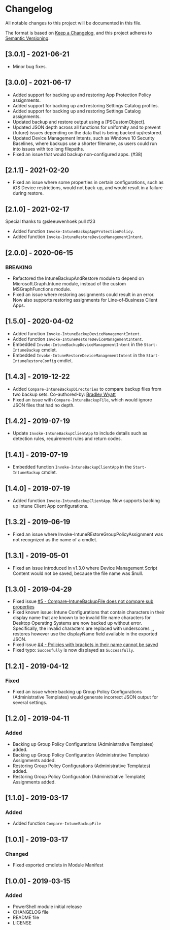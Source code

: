 # Changelog
All notable changes to this project will be documented in this file.

The format is based on [Keep a Changelog](https://keepachangelog.com/en/1.0.0/),
and this project adheres to [Semantic Versioning](https://semver.org/spec/v2.0.0.html).

## [3.0.1] - 2021-06-21
- Minor bug fixes. 

## [3.0.0] - 2021-06-17
- Added support for backing up and restoring App Protection Policy assignments.
- Added support for backing up and restoring Settings Catalog profiles.
- Added support for backing up and restoring Settings Catalog assignments.
- Updated backup and restore output using a [PSCustomObject].
- Updated JSON depth across all functions for uniformity and to prevent (future) issues depending on the data that is being backed up/restored.
- Updated Device Management Intents, such as Windows 10 Security Baselines, where backups use a shorter filename, as users could run into issues with too long filepaths.
- Fixed an issue that would backup non-configured apps. (#38)


## [2.1.1] - 2021-02-20
- Fixed an issue where some properties in certain configurations, such as iOS Device restrictions, would not back-up, and would result in a failure during restore. 

## [2.1.0] - 2021-02-17
Special thanks to @sleeuwenhoek pull #23
- Added function `Invoke-IntuneBackupAppProtectionPolicy`.
- Added function `Invoke-IntuneRestoreDeviceManagementIntent`.

## [2.0.0] - 2020-06-15
### BREAKING
- Refactored the IntuneBackupAndRestore module to depend on Microsoft.Graph.Intune module, instead of the custom MSGraphFunctions module.
- Fixed an issue where restoring assignments could result in an error. Now also supports restoring assignments for Line-of-Business Client Apps.


## [1.5.0] - 2020-04-02
- Added function `Invoke-IntuneBackupDeviceManagementIntent`.
- Added function `Invoke-IntuneRestoreDeviceManagementIntent`.
- Embedded `Invoke-IntuneBackupDeviceManagementIntent` in the `Start-IntuneBackup` cmdlet.
- Embedded `Invoke-IntuneRestoreDeviceManagementIntent` in the `Start-IntuneRestoreConfig` cmdlet.

## [1.4.3] - 2019-12-22
- Added `Compare-IntuneBackupDirectories` to compare backup files from two backup sets. Co-authored-by: [Bradley Wyatt](https://github.com/bwya77)
- Fixed an issue with `Compare-IntuneBackupFile`, which would ignore JSON files that had no depth.

## [1.4.2] - 2019-07-19
- Update `Invoke-IntuneBackupClientApp` to include details such as detection rules, requirement rules and return codes.

## [1.4.1] - 2019-07-19
- Embedded function `Invoke-IntuneBackupClientApp` in the `Start-IntuneBackup` cmdlet.

## [1.4.0] - 2019-07-19
- Added function `Invoke-IntuneBackupClientApp`. Now supports backing up Intune Client App configurations.

## [1.3.2] - 2019-06-19
- Fixed an issue where Invoke-IntuneREstoreGroupPolicyAssignment was not recognized as the name of a cmdlet.

## [1.3.1] - 2019-05-01
- Fixed an issue introduced in v1.3.0 where Device Management Script Content would not be saved, because the file name was $null.

## [1.3.0] - 2019-04-29
- Fixed issue [#5 - Compare-IntuneBackupFile does not compare sub properties](https://github.com/jseerden/IntuneBackupAndRestore/issues/5)
- Fixed known issue: Intune Configurations that contain characters in their display name that are known to be invalid file name characters for Desktop Operating Systems are now backed up without error. Specifically, the invalid characters are replaced with underscores `_`, restores however use the displayName field available in the exported JSON.
- Fixed issue [#4 - Policies with brackets in their name cannot be saved](https://github.com/jseerden/IntuneBackupAndRestore/issues/4)
- Fixed typo: `Succesfully` is now displayed as `Successfully`.

## [1.2.1] - 2019-04-12
### Fixed
- Fixed an issue where backing up Group Policy Configurations (Administrative Templates) would generate incorrect JSON output for several settings.

## [1.2.0] - 2019-04-11
### Added
- Backing up Group Policy Configurations (Administrative Templates) added.
- Backing up Group Policy Configuration (Administrative Template) Assignments added.
- Restoring Group Policy Configurations (Administrative Templates) added.
- Restoring Group Policy Configuration (Administrative Template) Assignments added.

## [1.1.0] - 2019-03-17
### Added
- Added function `Compare-IntuneBackupFile`

## [1.0.1] - 2019-03-17
### Changed
- Fixed exported cmdlets in Module Manifest

## [1.0.0] - 2019-03-15
### Added
- PowerShell module initial release
- CHANGELOG file
- README file
- LICENSE